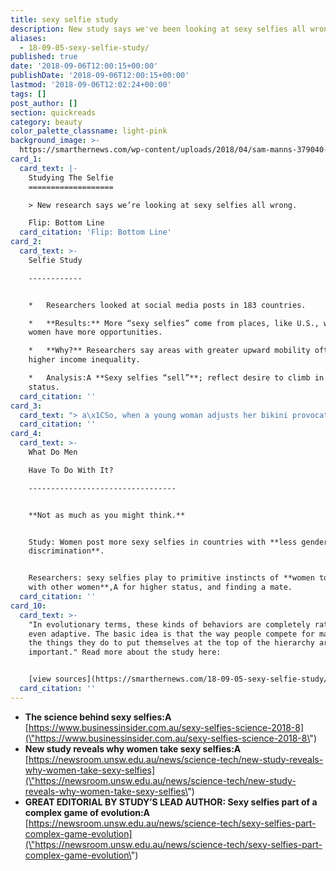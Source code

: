```yaml
---
title: sexy selfie study
description: New study says we've been looking at sexy selfies all wrong.
aliases:
  - 18-09-05-sexy-selfie-study/
published: true
date: '2018-09-06T12:00:15+00:00'
publishDate: '2018-09-06T12:00:15+00:00'
lastmod: '2018-09-06T12:02:24+00:00'
tags: []
post_author: []
section: quickreads
category: beauty
color_palette_classname: light-pink
background_image: >-
  https://smarthernews.com/wp-content/uploads/2018/04/sam-manns-379040-unsplash-scaled.jpg
card_1:
  card_text: |-
    Studying The Selfie
    ===================

    > New research says we’re looking at sexy selfies all wrong.

    Flip: Bottom Line
  card_citation: 'Flip: Bottom Line'
card_2:
  card_text: >-
    Selfie Study

    ------------


    *   Researchers looked at social media posts in 183 countries.

    *   **Results:** More “sexy selfies” come from places, like U.S., where
    women have more opportunities.

    *   **Why?** Researchers say areas with greater upward mobility often have
    higher income inequality.

    *   Analysis:A **Sexy selfies “sell”**; reflect desire to climb in social
    status.
  card_citation: ''
card_3:
  card_text: "> a\x1CSo, when a young woman adjusts her bikini provocatively with her phone at the ready, dona\x19t think of her as vacuous or as a victim. Think of her as a strategic player in a complex social and evolutionary game. Shea\x19s out to maximise her lot in life, just like everyone.a\x1D\n> \n> Dr Khandis Blake, lead author, UNSW Sciencea\x19s School of Biological, Earth and Environmental Sciences"
  card_citation: ''
card_4:
  card_text: >-
    What Do Men  

    Have To Do With It?

    ---------------------------------


    **Not as much as you might think.**


    Study: Women post more sexy selfies in countries with **less gender
    discrimination**.


    Researchers: sexy selfies play to primitive instincts of **women to compete
    with other women**,A for higher status, and finding a mate.
  card_citation: ''
card_10:
  card_text: >-
    "In evolutionary terms, these kinds of behaviors are completely rational,
    even adaptive. The basic idea is that the way people compete for mates, and
    the things they do to put themselves at the top of the hierarchy are really
    important." Read more about the study here:


    [view sources](https://smarthernews.com/18-09-05-sexy-selfie-study/)
  card_citation: ''
---
```

*   **The science behind sexy selfies:A**  
    [https://www.businessinsider.com.au/sexy-selfies-science-2018-8](\"https://www.businessinsider.com.au/sexy-selfies-science-2018-8\")
*   **New study reveals why women take sexy selfies:A**  
    [https://newsroom.unsw.edu.au/news/science-tech/new-study-reveals-why-women-take-sexy-selfies](\"https://newsroom.unsw.edu.au/news/science-tech/new-study-reveals-why-women-take-sexy-selfies\")
*   **GREAT EDITORIAL BY STUDY’S LEAD AUTHOR: Sexy selfies part of a complex game of evolution:A**  
    [https://newsroom.unsw.edu.au/news/science-tech/sexy-selfies-part-complex-game-evolution](\"https://newsroom.unsw.edu.au/news/science-tech/sexy-selfies-part-complex-game-evolution\")